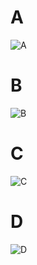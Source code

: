 # A

![A](https://github.com/user-attachments/assets/1a35e04f-499e-4e73-a749-e3fa1da5c524)

# B

![B](https://github.com/user-attachments/assets/ade87766-6721-4010-8c89-328ca3ed3dac)

# C

![C](https://github.com/user-attachments/assets/969a3053-63dc-4eed-a35a-b357659bc41c)

# D

![D](https://github.com/user-attachments/assets/029ec446-d485-41be-922c-d58da3b54122)
